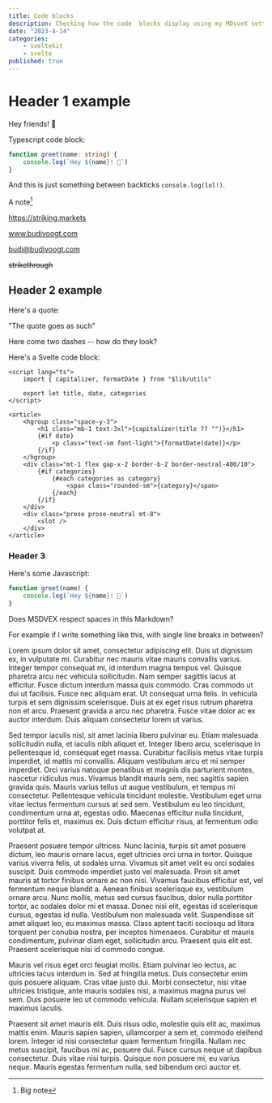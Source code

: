 ```yaml
---
title: Code blocks
description: Checking how the code  blocks display using my MDsveX settings.
date: "2023-4-14"
categories:
    - sveltekit
    - svelte
published: true
---
```


# Header 1 example

Hey friends! 👋

Typescript code block:

```ts showLineNumbers title="typescript block" {2}
function greet(name: string) {
	console.log(`Hey ${name}! 👋`)
}
```

And this is just something between backticks `console.log(lol!)`.

A note[^1]

[^1]: Big note

https://striking.markets

www.budivoogt.com

budi@budivoogt.com

~~strikethrough~~

## Header 2 example

Here's a quote:

"The quote goes as such"

Here come two dashes -- how do they look?

Here's a Svelte code block:

```svelte title="PostList.svelte"
<script lang="ts">
	import { capitalizer, formatDate } from "$lib/utils"

	export let title, date, categories
</script>

<article>
	<hgroup class="space-y-3">
		<h1 class="mb-1 text-3xl">{capitalizer(title ?? "")}</h1>
		{#if date}
			<p class="text-sm font-light">{formatDate(date)}</p>
		{/if}
	</hgroup>
	<div class="mt-1 flex gap-x-2 border-b-2 border-neutral-400/10">
		{#if categories}
			{#each categories as category}
				<span class="rounded-sm">{category}</span>
			{/each}
		{/if}
	</div>
	<div class="prose prose-neutral mt-8">
		<slot />
	</div>
</article>
```

### Header 3

Here's some Javascript:

```js title="bananacake"
function greet(name) {
	console.log(`Hey ${name}! 👋`)
}
```

Does MSDVEX respect spaces in this Markdown?

For example if I write something like this, with single line breaks in between?

Lorem ipsum dolor sit amet, consectetur adipiscing elit. Duis ut dignissim ex, in vulputate mi. Curabitur nec mauris vitae mauris convallis varius. Integer tempor consequat mi, id interdum magna tempus vel. Quisque pharetra arcu nec vehicula sollicitudin. Nam semper sagittis lacus at efficitur. Fusce dictum interdum massa quis commodo. Cras commodo ut dui ut facilisis. Fusce nec aliquam erat. Ut consequat urna felis. In vehicula turpis et sem dignissim scelerisque. Duis at ex eget risus rutrum pharetra non et arcu. Praesent gravida a arcu nec pharetra. Fusce vitae dolor ac ex auctor interdum. Duis aliquam consectetur lorem ut varius.

Sed tempor iaculis nisl, sit amet lacinia libero pulvinar eu. Etiam malesuada sollicitudin nulla, et iaculis nibh aliquet et. Integer libero arcu, scelerisque in pellentesque id, consequat eget massa. Curabitur facilisis metus vitae turpis imperdiet, id mattis mi convallis. Aliquam vestibulum arcu et mi semper imperdiet. Orci varius natoque penatibus et magnis dis parturient montes, nascetur ridiculus mus. Vivamus blandit mauris sem, nec sagittis sapien gravida quis. Mauris varius tellus ut augue vestibulum, et tempus mi consectetur. Pellentesque vehicula tincidunt molestie. Vestibulum eget urna vitae lectus fermentum cursus at sed sem. Vestibulum eu leo tincidunt, condimentum urna at, egestas odio. Maecenas efficitur nulla tincidunt, porttitor felis et, maximus ex. Duis dictum efficitur risus, at fermentum odio volutpat at.

Praesent posuere tempor ultrices. Nunc lacinia, turpis sit amet posuere dictum, leo mauris ornare lacus, eget ultricies orci urna in tortor. Quisque varius viverra felis, ut sodales urna. Vivamus sit amet velit eu orci sodales suscipit. Duis commodo imperdiet justo vel malesuada. Proin sit amet mauris at tortor finibus ornare ac non nisi. Vivamus faucibus efficitur est, vel fermentum neque blandit a. Aenean finibus scelerisque ex, vestibulum ornare arcu. Nunc mollis, metus sed cursus faucibus, dolor nulla porttitor tortor, ac sodales dolor mi et massa. Donec nisi elit, egestas id scelerisque cursus, egestas id nulla. Vestibulum non malesuada velit. Suspendisse sit amet aliquet leo, eu maximus massa. Class aptent taciti sociosqu ad litora torquent per conubia nostra, per inceptos himenaeos. Curabitur et mauris condimentum, pulvinar diam eget, sollicitudin arcu. Praesent quis elit est. Praesent scelerisque nisi id commodo congue.

Mauris vel risus eget orci feugiat mollis. Etiam pulvinar leo lectus, ac ultricies lacus interdum in. Sed at fringilla metus. Duis consectetur enim quis posuere aliquam. Cras vitae justo dui. Morbi consectetur, nisi vitae ultricies tristique, ante mauris sodales nisi, a maximus magna purus vel sem. Duis posuere leo ut commodo vehicula. Nullam scelerisque sapien et maximus iaculis.

Praesent sit amet mauris elit. Duis risus odio, molestie quis elit ac, maximus mattis enim. Mauris sapien sapien, ullamcorper a sem et, commodo eleifend lorem. Integer id nisi consectetur quam fermentum fringilla. Nullam nec metus suscipit, faucibus mi ac, posuere dui. Fusce cursus neque ut dapibus consectetur. Duis vitae nisi turpis. Quisque non posuere mi, eu varius neque. Mauris egestas fermentum nulla, sed bibendum orci auctor et.
